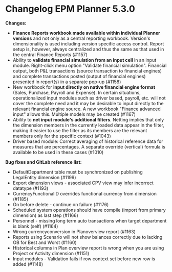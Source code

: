 # Changelog EPM Planner 5.3.0

**Changes:**

- **Finance Reports workbook made available within individual Planner versions** and not only as a central reporting workbook. Version's dimensionality is used including version specific access control. Report setup is, however, always centralized and thus the same as that used in the central Finance Reports (#1157)
- Ability to **validate financial simulation from an input cell** in an input module. Right-click menu option "Validate financial simulation". Financial output, both P&L transactions (source transaction to financial engines) and complete transactions posted (output of financial engines) presented in report(s) in a separate pop-up (#1158)
- New workbook for **input directly on native financial engine format** (Sales, Purchase, Payroll and Expense). In certain situations, operationalized input modules such as driver based, payroll, etc. will not cover the complete need and it may be desirable to input directly to the relevant financial engine source. A new workbook "Finance advanced input" allows this. Multiple models may be created (#1167)
- Ability to **net input module's additional filters**. Netting implies that only the dimension members in the currently loaded data appear in the filter, making it easier to use the filter as its members are the relevant members only for the specific context (#1043)
- Driver based module: Correct averaging of historical reference data for measures that are percentages. A separate override (vertical) formula is available to be used in these cases (#1010)

**Bug fixes and GitLab reference list:**

- DefaultDepartment table must be synchronized on publishing LegalEntity dimension (#1199)
- Export dimension views - associated CPV view may infer incorrect datatype (#1193)
- CurrencyFunctionalID overrides functional currency from dimension (#1185)
- On before delete - continue on failure (#1176)
- Scheduled system operations should have compile (import from primary dimension) as last step (#1166)
- Personnel - missing long term auto transactions when target department is blank (self) (#1164)
- Wrong currencyconversion in Planoverview report (#1163)
- Reports using Scenario will not show balances correctly due to lacking OB for Best and Worst (#1160)
- Historical columns in Plan overview report is wrong when you are using Project or Activity dimension (#1151)
- Input modules - Validation fails if row context set before new row is added (#1148)


